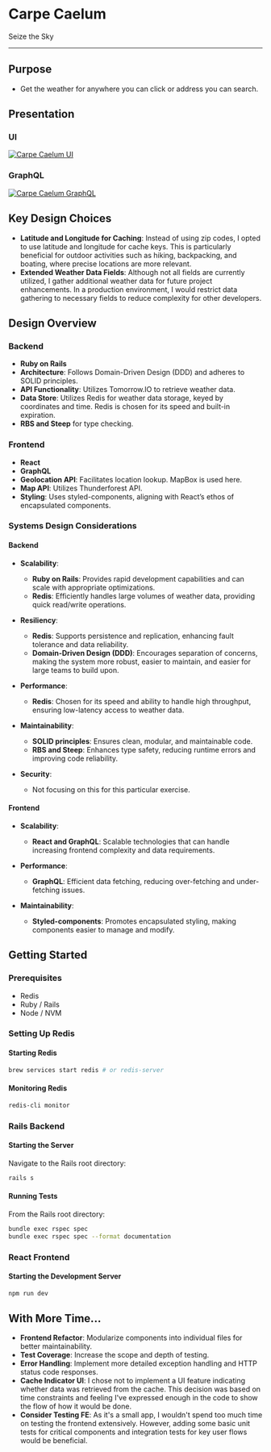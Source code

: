 # Carpe Caelum

Seize the Sky

---

## Purpose

- Get the weather for anywhere you can click or address you can search.

## Presentation

### UI

[![Carpe Caelum UI](https://img.youtube.com/vi/83ozblglHic/0.jpg)](https://youtu.be/83ozblglHic)

### GraphQL

[![Carpe Caelum GraphQL](https://img.youtube.com/vi/MsEosOgBj_0/0.jpg)](https://youtu.be/MsEosOgBj_0)

## Key Design Choices

- **Latitude and Longitude for Caching**: Instead of using zip codes, I opted to use latitude and longitude for cache keys. This is particularly beneficial for outdoor activities such as hiking, backpacking, and boating, where precise locations are more relevant.
- **Extended Weather Data Fields**: Although not all fields are currently utilized, I gather additional weather data for future project enhancements. In a production environment, I would restrict data gathering to necessary fields to reduce complexity for other developers.

## Design Overview

### Backend

- **Ruby on Rails**
- **Architecture**: Follows Domain-Driven Design (DDD) and adheres to SOLID principles.
- **API Functionality**: Utilizes Tomorrow.IO to retrieve weather data.
- **Data Store**: Utilizes Redis for weather data storage, keyed by coordinates and time. Redis is chosen for its speed and built-in expiration.
- **RBS and Steep** for type checking.

### Frontend

- **React**
- **GraphQL**
- **Geolocation API**: Facilitates location lookup. MapBox is used here.
- **Map API**: Utilizes Thunderforest API.
- **Styling**: Uses styled-components, aligning with React’s ethos of encapsulated components.

### Systems Design Considerations

#### Backend

- **Scalability**:
    - **Ruby on Rails**: Provides rapid development capabilities and can scale with appropriate optimizations.
    - **Redis**: Efficiently handles large volumes of weather data, providing quick read/write operations.

- **Resiliency**:
    - **Redis**: Supports persistence and replication, enhancing fault tolerance and data reliability.
    - **Domain-Driven Design (DDD)**: Encourages separation of concerns, making the system more robust, easier to maintain, and easier for large teams to build upon.

- **Performance**:
    - **Redis**: Chosen for its speed and ability to handle high throughput, ensuring low-latency access to weather data.

- **Maintainability**:
    - **SOLID principles**: Ensures clean, modular, and maintainable code.
    - **RBS and Steep**: Enhances type safety, reducing runtime errors and improving code reliability.

- **Security**:
    - Not focusing on this for this particular exercise.

#### Frontend

- **Scalability**:
    - **React and GraphQL**: Scalable technologies that can handle increasing frontend complexity and data requirements.

- **Performance**:
    - **GraphQL**: Efficient data fetching, reducing over-fetching and under-fetching issues.

- **Maintainability**:
    - **Styled-components**: Promotes encapsulated styling, making components easier to manage and modify.

## Getting Started

### Prerequisites

- Redis
- Ruby / Rails
- Node / NVM

### Setting Up Redis

#### Starting Redis

```sh
brew services start redis # or redis-server
```

#### Monitoring Redis

```sh
redis-cli monitor
```

### Rails Backend

#### Starting the Server

Navigate to the Rails root directory:

```sh
rails s
```

#### Running Tests

From the Rails root directory:

```sh
bundle exec rspec spec
bundle exec rspec spec --format documentation
```

### React Frontend

#### Starting the Development Server

```sh
npm run dev
```

## With More Time...

- **Frontend Refactor**: Modularize components into individual files for better maintainability.
- **Test Coverage**: Increase the scope and depth of testing.
- **Error Handling**: Implement more detailed exception handling and HTTP status code responses.
- **Cache Indicator UI**: I chose not to implement a UI feature indicating whether data was retrieved from the cache. This decision was based on time constraints and feeling I've expressed enough in the code to show the flow of how it would be done.
- **Consider Testing FE**: As it's a small app, I wouldn't spend too much time on testing the frontend extensively. However, adding some basic unit tests for critical components and integration tests for key user flows would be beneficial.
